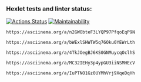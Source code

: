### Hexlet tests and linter status:
[![Actions Status](https://github.com/braimm/python-project-49/actions/workflows/hexlet-check.yml/badge.svg)](https://github.com/braimm/python-project-49/actions)
[![Maintainability](https://api.codeclimate.com/v1/badges/1a07882a81ba9400bf61/maintainability)](https://codeclimate.com/github/braimm/python-project-49/maintainability)

    https://asciinema.org/a/n2GWObteF3LYQP97PfqoEqP9N

    https://asciinema.org/a/bWExlSHWTW5q76Oku0YEWrLth

    https://asciinema.org/a/4TkJOegBJ6KS0GNMuycqOclhS

    https://asciinema.org/a/MC32IEHy3p4ypGU3iiNSMHEcV

    https://asciinema.org/a/IuPTNO1Gz0UYMhVrj9XqeDqHh
